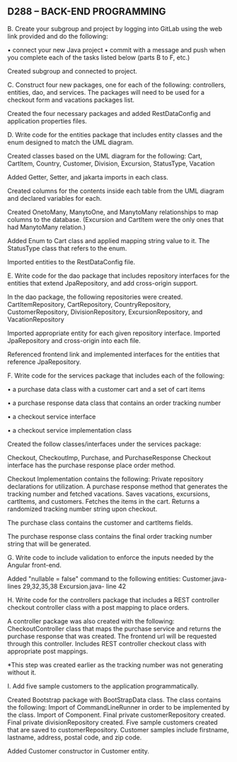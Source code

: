 
## D288 – BACK-END PROGRAMMING


B. Create your subgroup and project by logging into GitLab using the web link provided and do the following:

•    connect your new Java project
•    commit with a message and push when you complete each of the tasks listed below (parts B to F, etc.)

Created subgroup and connected to project.


C. Construct four new packages, one for each of the following: controllers, entities, dao, and services. The packages will need to be used for a checkout form and vacations packages list.

Created the four necessary packages and added RestDataConfig and application properties files.

D. Write code for the entities package that includes entity classes and the enum designed to match the UML diagram.

Created classes based on the UML diagram for the following:
Cart, CartItem, Country, Customer, Division, Excursion, StatusType, Vacation

Added Getter, Setter, and jakarta imports in each class.

Created columns for the contents inside each table from the UML diagram and declared variables for each.

Created OnetoMany, ManytoOne, and ManytoMany relationships to map columns to the database.
(Excursion and CartItem were the only ones that had ManytoMany relation.)

Added Enum to Cart class and applied mapping string value to it.
The StatusType class that refers to the enum. 

Imported entities to the RestDataConfig file. 


E. Write code for the dao package that includes repository interfaces for the entities that extend JpaRepository, and add cross-origin support.

In the dao package, the following repositories were created.
CartItemRepository, CartRepository, CountryRepository, CustomerRepository, DivisionRepository, ExcursionRepository, and VacationRepository

Imported appropriate entity for each given repository interface.
Imported JpaRepository and cross-origin into each file.

Referenced frontend link and implemented interfaces for the entities that reference JpaRepository.

F. Write code for the services package that includes each of the following:

•    a purchase data class with a customer cart and a set of cart items

•    a purchase response data class that contains an order tracking number

•    a checkout service interface

•    a checkout service implementation class

Created the follow classes/interfaces under the services package:

Checkout, CheckoutImp, Purchase, and PurchaseResponse
Checkout interface has the purchase response place order method.

Checkout Implementation contains the following:
Private repository declarations for utilization.
A purchase response method that generates the tracking number and fetched vacations.
Saves vacations, excursions, cartItems, and customers.
Fetches the items in the cart.
Returns a randomized tracking number string upon checkout.

The purchase class contains the customer and cartItems fields.

The purchase response class contains the final order tracking number string that will be generated.


G. Write code to include validation to enforce the inputs needed by the Angular front-end.

Added "nullable = false" command to the following entities:
Customer.java- lines 29,32,35,38
Excursion.java- line 42

H.  Write code for the controllers package that includes a REST controller checkout controller class with a post mapping to place orders.

A controller package was also created with the following:
CheckoutController class that maps the purchase service and returns the purchase response that was created.
The frontend url will be requested through this controller. 
Includes REST controller checkout class with appropriate post mappings.

*This step was created earlier as the tracking number was not generating without it.

I. Add five sample customers to the application programmatically.

Created Bootstrap package with BootStrapData class. The class contains the following:
Import of CommandLineRunner in order to be implemented by the class.
Import of Component. 
Final private customerRepository created.
Final private divisionRepository created.
Five sample customers created that are saved to customerRepository.
Customer samples include firstname, lastname, address, postal code, and zip code.

Added Customer constructor in Customer entity.


